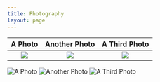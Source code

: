 ```yaml
---
title: Photography
layout: page
---
```


A Photo | Another Photo | A Third Photo
:---:|:---:|:---:
![](/img/hello_world.jpeg) | ![](/img/hello_world.jpeg) | ![](/img/hello_world.jpeg)

![](/img/hello_world.jpeg "A Photo") ![](/img/hello_world.jpeg "Another Photo") ![](/img/hello_world.jpeg "A Third Photo")
